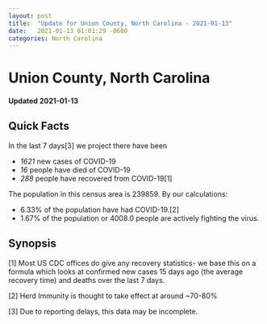 ```yaml
---
layout: post
title:  "Update for Union County, North Carolina - 2021-01-13"
date:   2021-01-13 01:01:29 -0600
categories: North Carolina
---
```


# Union County, North Carolina
#### Updated 2021-01-13

## Quick Facts

In the last 7 days[3] we project there have been
- *1621* new cases of COVID-19
- *16* people have died of COVID-19
- *288* people have recovered from COVID-19[1]

The population in this census area is 239859. By our calculations:
- 6.33% of the population have had COVID-19.[2]
- 1.67% of the population or 4008.0 people are actively fighting the virus.

## Synopsis




[1] Most US CDC offices do give any recovery statistics- we base this on a formula which looks at confirmed new cases
15 days ago (the average recovery time) and deaths over the last 7 days.

[2] Herd Immunity is thought to take effect at around ~70-80%

[3] Due to reporting delays, this data may be incomplete.
 
    